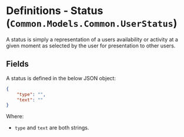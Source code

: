 # Definitions - Status (`Common.Models.Common.UserStatus`)

A status is simply a representation of a users availability or activity at a given moment as selected by the user for presentation to other users.

## Fields

A status is defined in the below JSON object:

```json
{
    "type": "",
    "text": ""
}
```

Where: 
- `type` and `text` are both strings.